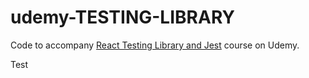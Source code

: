 # udemy-TESTING-LIBRARY

Code to accompany [React Testing Library and Jest](https://www.udemy.com/course/react-testing-library/?referralCode=0B60E8FEB40F0D159E84) course on Udemy.

Test

